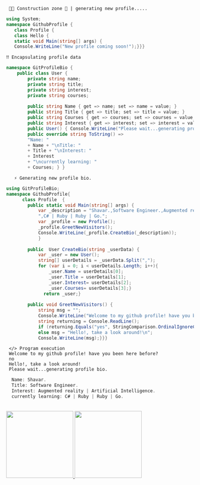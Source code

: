      👋🏾 Construction zone 🚧 | generating new profile.....

```C#
using System;
namespace GithubProfile {
   class Profile {
   class Hello {         
   static void Main(string[] args) {
   Console.WriteLine("New profile coming soon!");}}}
```
    ‼️ Encapsulating profile data
```C#
namespace GitProfileBio { 
    public class User {
        private string name;
        private string title;
        private string interest;
        private string courses;
        
        public string Name { get => name; set => name = value; }
        public string Title { get => title; set => title = value; }
        public string Courses { get => courses; set => courses = value; }
        public string Interest { get => interest; set => interest = value; }
        public User() { Console.WriteLine("Please wait...generating profile bio.\n"); }
        public override string ToString() => 
        "Name: " 
        + Name + "\nTitle: " 
        + Title + "\nInterest: " 
        + Interest 
        + "\ncurrently learning: " 
        + Courses; } }
```
       ⚡️ Generating new profile bio.
```C#
using GitProfileBio;
namespace GithubProfile{
      class Profile  {
        public static void Main(string[] args) {
            var _description = "Shavar.,Software Engineer.,Augmented reality | Artificial Intelligence." +
            ",C# | Ruby | Ruby | Go.";
            var _profile = new Profile();
            _profile.GreetNewVisitors();
            Console.WriteLine(_profile.CreateBio(_description));
            }
        
        public  User CreateBio(string _userData) {
            var _user = new User();
            string[] userDetails = _userData.Split(",");
            for (var i = 0; i < userDetails.Length; i++){
                _user.Name = userDetails[0];
                _user.Title = userDetails[1];
                _user.Interest= userDetails[2];
                _user.Courses= userDetails[3];}
              return _user;}
        
        public void GreetNewVisitors() { 
            string msg = "";
            Console.WriteLine("Welcome to my github profile! have you been here before?");
            string returning = Console.ReadLine();
            if (returning.Equals("yes", StringComparison.OrdinalIgnoreCase)) msg = "\nWelcome back!\n";
            else msg = "Hello!, take a look around!\n";
            Console.WriteLine(msg);}}}
```
     </> Program execution
     Welcome to my github profile! have you been here before?
     no
     Hello!, take a look around!
     Please wait...generating profile bio.
  
  ```C#             
    Name: Shavar.
    Title: Software Engineer.
    Interest: Augmented reality | Artificial Intelligence.
    currently learning: C# | Ruby | Ruby | Go.
 ```

<br/>
<a href="https://github.com/shavar67">
  <img height="180em" src="https://github-readme-stats.vercel.app/api?username=shavar67&theme=buefy&show_icons=true" />
  <img height="180em" src="https://github-readme-stats.vercel.app/api/top-langs/?username=shavar67&theme=buefy&layout=compact" />
</a>
<br/>

